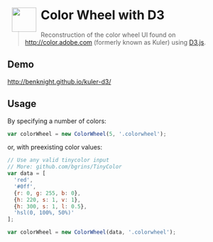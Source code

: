 <h1><img src="https://raw.githubusercontent.com/benknight/kuler-d3/master/wheel.png" align="left" width="55" hspace="10">Color Wheel with D3</h1>

> Reconstruction of the color wheel UI found on http://color.adobe.com (formerly known as Kuler) using [D3.js](https://github.com/mbostock/d3).

## Demo

http://benknight.github.io/kuler-d3/

## Usage

By specifying a number of colors:

```javascript
var colorWheel = new ColorWheel(5, '.colorwheel');
```
    
or, with preexisting color values:

```javascript
// Use any valid tinycolor input
// More: github.com/bgrins/TinyColor
var data = [
  'red', 
  '#0ff', 
  {r: 0, g: 255, b: 0},
  {h: 220, s: 1, v: 1},
  {h: 300, s: 1, l: 0.5},
  'hsl(0, 100%, 50%)'
];

var colorWheel = new ColorWheel(data, '.colorwheel');
```
